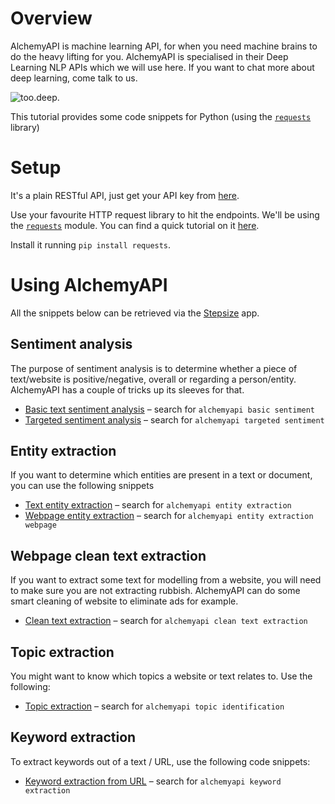 # Overview

AlchemyAPI is machine learning API, for when you need machine brains to do the heavy lifting for you. AlchemyAPI is specialised in their Deep Learning NLP APIs which we will use here. If you want to chat more about deep learning, come talk to us.

![too.deep.](https://i.imgflip.com/12xbw1.jpg)

This tutorial provides some code snippets for Python (using the [`requests`](http://docs.python-requests.org/en/master/) library)

# Setup

It's a plain RESTful API, just get your API key from [here](http://www.alchemyapi.com/api/register.html).

Use your favourite HTTP request library to hit the endpoints. We'll be using the [`requests`](http://docs.python-requests.org/en/master/) module. You can find a quick tutorial on it [here](http://docs.python-requests.org/en/master/user/quickstart/).

Install it running `pip install requests`.


# Using AlchemyAPI

All the snippets below can be retrieved via the [Stepsize](http://stepsize.com/?ref=anvilhack) app.

## Sentiment analysis

The purpose of sentiment analysis is to determine whether a piece of text/website is positive/negative, overall or regarding a person/entity.
AlchemyAPI has a couple of tricks up its sleeves for that.

* [Basic text sentiment analysis](https://gist.github.com/devStepsize/7b96bd5c65f3abd55ce504a926688d9d) – search for `alchemyapi basic sentiment`
* [Targeted sentiment analysis](https://gist.github.com/devStepsize/cc5aaac7299fed167d80c83089e43914) – search for `alchemyapi targeted sentiment`


## Entity extraction

If you want to determine which entities are present in a text or document, you can use the following snippets

* [Text entity extraction](https://gist.github.com/devStepsize/046f082e29798d5f0bb5a30454b193fb) – search for `alchemyapi entity extraction`
* [Webpage entity extraction](https://gist.github.com/devStepsize/7c9c82f8092c88bd5cc2e558d49ea856) – search for `alchemyapi entity extraction webpage`


## Webpage clean text extraction

If you want to extract some text for modelling from a website, you will need to make sure you are not extracting rubbish. AlchemyAPI can do some smart cleaning of website to eliminate ads for example.

* [Clean text extraction](https://gist.github.com/devStepsize/74880d3e61037df9d8522aa0bb258bea) – search for `alchemyapi clean text extraction`


## Topic extraction

You might want to know which topics a website or text relates to. Use the following:

* [Topic extraction](https://gist.github.com/devStepsize/e6ed0a0b3a146e048e09e1bf4a6da70e) – search for `alchemyapi topic identification`

## Keyword extraction

To extract keywords out of a text / URL, use the following code snippets:

* [Keyword extraction from URL](https://gist.github.com/devStepsize/e0c5c516463c229f94479a439e234227) – search for `alchemyapi keyword extraction`
